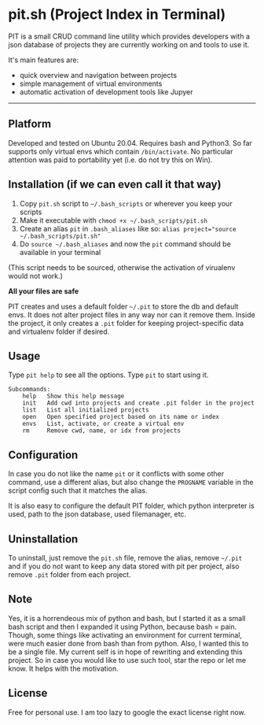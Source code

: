 # pit.sh (Project Index in Terminal)

PIT is a small CRUD command line utility which provides developers with a
json database of projects they are currently working on and tools to use it.

It's main features are:

* quick overview and navigation between projects
* simple management of virtual environments
* automatic activation of development tools like Jupyer
----

## Platform

Developed and tested on Ubuntu 20.04. Requires bash and Python3.
So far supports only virtual envs which contain `/bin/activate`.
No particular attention was paid to portability yet (i.e. do not try this on Win).

## Installation (if we can even call it that way)

1. Copy `pit.sh` script to `~/.bash_scripts` or wherever you keep your scripts
1. Make it executable with `chmod +x ~/.bash_scripts/pit.sh`
1. Create an alias `pit` in `.bash_aliases` like so:
`alias project="source ~/.bash_scripts/pit.sh"`
1. Do `source ~/.bash_aliases` and now the `pit` command should
be available in your terminal

(This script needs to be sourced, otherwise the activation of virualenv would not work.)

**All your files are safe**

PIT creates and uses a default folder `~/.pit` to store the db and default envs.
It does not alter project files in any way nor can it remove them.
Inside the project, it only creates a `.pit` folder for keeping project-specific
data and virtualenv folder if desired.

## Usage

Type `pit help` to see all the options. Type `pit` to start using it.
```
Subcommands:
    help   Show this help message
    init   Add cwd into projects and create .pit folder in the project
    list   List all initialized projects
    open   Open specified project based on its name or index
    envs   List, activate, or create a virtual env
    rm     Remove cwd, name, or idx from projects
```

## Configuration

In case you do not like the name `pit` or it conflicts with some other command,
use a different alias, but also change the `PROGNAME` variable in the script
config such that it matches the alias.

It is also easy to configure the default PIT folder, which python interpreter
is used, path to the json database, used filemanager, etc.

## Uninstallation

To uninstall, just remove the `pit.sh` file, remove the alias, remove `~/.pit`
and if you do not want to keep any data stored with pit per project, also remove
`.pit` folder from each project.

## Note
Yes, it is a horrendeous mix of python and bash, but I started it as a small
bash script and then I expanded it using Python, because bash = pain.
Though, some things like activating an environment for current terminal,
were much easier done from bash than from python. Also, I wanted this to be a
single file. My current self is in hope of rewriting and extending this project.
So in case you would like to use such tool, star the repo or let me know. It
helps with the motivation.

## License

Free for personal use. I am too lazy to google the exact license right now.
